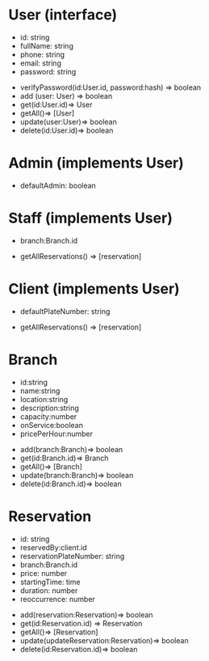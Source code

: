 # User (interface)

- id: string
- fullName: string
- phone: string
- email: string
- password: string

<!-- All methods are static -->

- verifyPassword(id:User.id, password:hash) => boolean
- add (user: User) => boolean
- get(id:User.id)=> User
- getAll()=> [User]
- update(user:User)=> boolean
- delete(id:User.id)=> boolean

# Admin (implements User)

- defaultAdmin: boolean

<!-- only the default admin can perform the CRUDs on other admins -->

<!-- any admin can add, get, update and delete staff using the Staff class-->

<!-- any admin can get, update and delete client using the Client class-->

<!-- any admin can add, get, update and delete branch using the Branch class-->

<!-- any admin can get, update and delete reservations using the Reservations class-->

# Staff (implements User)

- branch:Branch.id

- getAllReservations() => [reservation]

# Client (implements User)

- defaultPlateNumber: string

<!--  can add reservations using the Reservation class-->

- getAllReservations() => [reservation]

# Branch

- id:string
- name:string
- location:string
- description:string
- capacity:number
- onService:boolean
- pricePerHour:number

<!-- All methods are static -->

- add(branch:Branch)=> boolean
- get(id:Branch.id)=> Branch
- getAll()=> [Branch]
- update(branch:Branch)=> boolean
- delete(id:Branch.id)=> boolean

# Reservation

- id: string
- reservedBy:client.id
- reservationPlateNumber: string
- branch:Branch.id
- price: number
- startingTime: time
- duration: number
- reoccurrence: number

<!-- All methods are static -->
- add(reservation:Reservation)=> boolean
- get(id:Reservation.id) => Reservation
- getAll()=> [Reservation]
- update(updateReservation:Reservation)=> boolean
- delete(id:Reservation.id)=> boolean